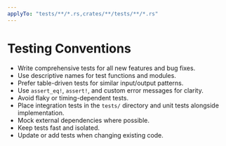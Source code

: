```yaml
---
applyTo: "tests/**/*.rs,crates/**/tests/**/*.rs"
---
```


# Testing Conventions

- Write comprehensive tests for all new features and bug fixes.
- Use descriptive names for test functions and modules.
- Prefer table-driven tests for similar input/output patterns.
- Use `assert_eq!`, `assert!`, and custom error messages for clarity.
- Avoid flaky or timing-dependent tests.
- Place integration tests in the `tests/` directory and unit tests alongside implementation.
- Mock external dependencies where possible.
- Keep tests fast and isolated.
- Update or add tests when changing existing code.

